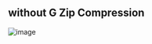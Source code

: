 ## without G Zip Compression

![image](https://github.com/user-attachments/assets/f0680bc7-f91a-48cd-bd52-d0a1765ea037)
